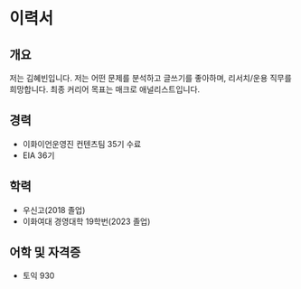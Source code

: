 # 이력서

## 개요
저는 김혜빈입니다. 저는 어떤 문제를 분석하고 글쓰기를 좋아하며, 리서치/운용 직무를 희망합니다.
최종 커리어 목표는 매크로 애널리스트입니다. 


## 경력
- 이화이언운영진 컨텐츠팀 35기 수료
- EIA 36기

## 학력
- 우신고(2018 졸업)
- 이화여대 경영대학 19학번(2023 졸업)


## 어학 및 자격증
- 토익 930 



